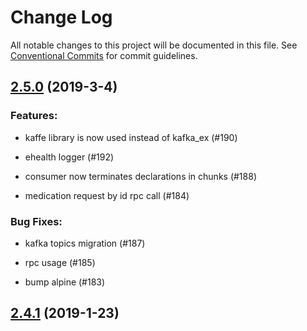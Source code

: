 # Change Log

All notable changes to this project will be documented in this file.
See [Conventional Commits](Https://conventionalcommits.org) for commit guidelines.

<!-- changelog -->

## [2.5.0](https://github.com/edenlabllc/ops.api/compare/2.4.1...2.5.0) (2019-3-4)




### Features:

* kaffe library is now used instead of kafka_ex (#190)

* ehealth logger (#192)

* consumer now terminates declarations in chunks (#188)

* medication request by id rpc call (#184)

### Bug Fixes:

* kafka topics migration (#187)

* rpc usage (#185)

* bump alpine (#183)

## [2.4.1](https://github.com/edenlabllc/ds.api/compare/2.4.1...2.4.1) (2019-1-23)



